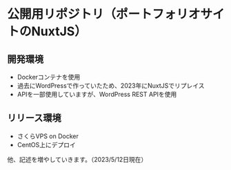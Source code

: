 # 公開用リポジトリ（ポートフォリオサイトのNuxtJS）

## 開発環境

- Dockerコンテナを使用
- 過去にWordPressで作っていたため、2023年にNuxtJSでリプレイス
- APIを一部使用していますが、WordPress REST APIを使用

## リリース環境

- さくらVPS on Docker
- CentOS上にデプロイ

他、記述を増やしていきます。（2023/5/12日現在）
